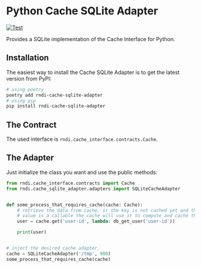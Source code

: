 # Python Cache SQLite Adapter

[![Test](https://github.com/othercodes/python-cache-sqlite-adapter/actions/workflows/test.yml/badge.svg)](https://github.com/othercodes/python-cache-sqlite-adapter/actions/workflows/test.yml)

Provides a SQLite implementation of the Cache Interface for Python.

## Installation

The easiest way to install the Cache SQLite Adapter is to get the latest version from PyPI:

```bash
# using poetry
poetry add rndi-cache-sqlite-adapter
# using pip
pip install rndi-cache-sqlite-adapter
```

## The Contract

The used interface is `rndi.cache_interface.contracts.Cache`.

## The Adapter

Just initialize the class you want and use the public methods:

```python
from rndi.cache_interface.contracts import Cache
from rndi.cache_sqlite_adapter.adapters import SQLiteCacheAdapter


def some_process_that_requires_cache(cache: Cache):
    # retrieve the data from cache, ir the key is not cached yet and the default 
    # value is a callable the cache will use it to compute and cache the value
    user = cache.get('user-id', lambda: db_get_user('user-id'))

    print(user)


# inject the desired cache adapter.
cache = SQLiteCacheAdapter('/tmp', 900)
some_process_that_requires_cache(cache)
```

